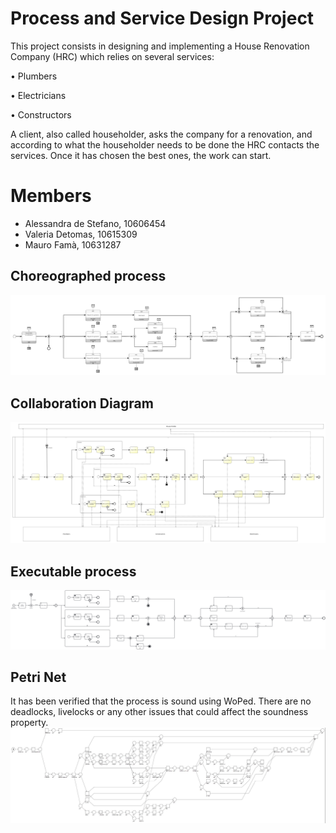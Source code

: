 # Process and Service Design Project
This project consists in designing and implementing a House Renovation Company (HRC) which relies on several services:

• Plumbers

• Electricians

• Constructors

A client, also called householder, asks the company for a renovation, and according to what the householder needs to be done the HRC contacts the services. Once it has chosen the best ones, the work can start.

# Members
* Alessandra de Stefano, 10606454
* Valeria Detomas, 10615309
* Mauro Famà, 10631287

## Choreographed process
![Choreography Diagram](https://github.com/valeriadetomas/PSD_project_2023/blob/main/processes/Choreography%20.png)
## Collaboration Diagram
![Collaboration Diagram](https://github.com/valeriadetomas/PSD_project_2023/blob/main/processes/collaboration%20diagram.png)

## Executable process
![Executable Model](https://github.com/valeriadetomas/PSD_project_2023/blob/main/processes/executable.png)

## Petri Net
It has been verified that the process is sound using WoPed. There are no deadlocks, livelocks or any other issues that could affect the soundness property.
![Petri Net](https://github.com/valeriadetomas/PSD_project_2023/blob/main/processes/petri_net.jpg)
